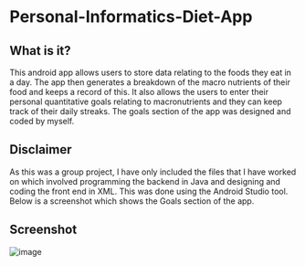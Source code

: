 # Personal-Informatics-Diet-App

## What is it?
This android app allows users to store data relating to the foods they eat in a day. The app then generates a breakdown of the macro nutrients of their food and keeps a record of this. It also allows the users to enter their personal quantitative goals relating to macronutrients and they can keep track of their daily streaks. The goals section of the app was designed and coded by myself.

## Disclaimer
As this was a group project, I have only included the files that I have worked on which involved programming the backend in Java and designing and coding the front end in XML. This was done using the Android Studio tool. Below is a screenshot which shows the Goals section of the app.

## Screenshot 
![image](https://user-images.githubusercontent.com/116163453/196931010-967be6a7-8415-45f4-8a9e-f3874851f623.png)
